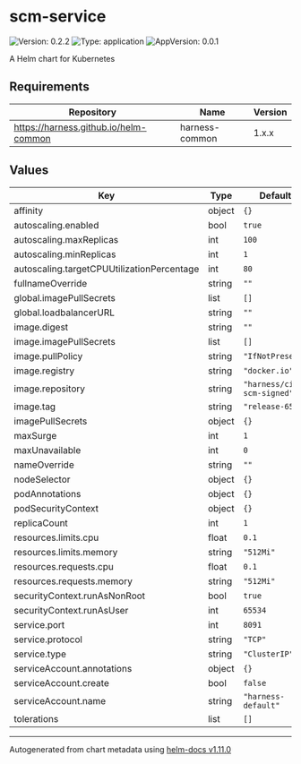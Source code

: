 # scm-service

![Version: 0.2.2](https://img.shields.io/badge/Version-0.2.2-informational?style=flat-square) ![Type: application](https://img.shields.io/badge/Type-application-informational?style=flat-square) ![AppVersion: 0.0.1](https://img.shields.io/badge/AppVersion-0.0.1-informational?style=flat-square)

A Helm chart for Kubernetes

## Requirements

| Repository | Name | Version |
|------------|------|---------|
| https://harness.github.io/helm-common | harness-common | 1.x.x |

## Values

| Key | Type | Default | Description |
|-----|------|---------|-------------|
| affinity | object | `{}` |  |
| autoscaling.enabled | bool | `true` |  |
| autoscaling.maxReplicas | int | `100` |  |
| autoscaling.minReplicas | int | `1` |  |
| autoscaling.targetCPUUtilizationPercentage | int | `80` |  |
| fullnameOverride | string | `""` |  |
| global.imagePullSecrets | list | `[]` |  |
| global.loadbalancerURL | string | `""` |  |
| image.digest | string | `""` |  |
| image.imagePullSecrets | list | `[]` |  |
| image.pullPolicy | string | `"IfNotPresent"` |  |
| image.registry | string | `"docker.io"` |  |
| image.repository | string | `"harness/ci-scm-signed"` |  |
| image.tag | string | `"release-65"` |  |
| imagePullSecrets | object | `{}` |  |
| maxSurge | int | `1` |  |
| maxUnavailable | int | `0` |  |
| nameOverride | string | `""` |  |
| nodeSelector | object | `{}` |  |
| podAnnotations | object | `{}` |  |
| podSecurityContext | object | `{}` |  |
| replicaCount | int | `1` |  |
| resources.limits.cpu | float | `0.1` |  |
| resources.limits.memory | string | `"512Mi"` |  |
| resources.requests.cpu | float | `0.1` |  |
| resources.requests.memory | string | `"512Mi"` |  |
| securityContext.runAsNonRoot | bool | `true` |  |
| securityContext.runAsUser | int | `65534` |  |
| service.port | int | `8091` |  |
| service.protocol | string | `"TCP"` |  |
| service.type | string | `"ClusterIP"` |  |
| serviceAccount.annotations | object | `{}` |  |
| serviceAccount.create | bool | `false` |  |
| serviceAccount.name | string | `"harness-default"` |  |
| tolerations | list | `[]` |  |

----------------------------------------------
Autogenerated from chart metadata using [helm-docs v1.11.0](https://github.com/norwoodj/helm-docs/releases/v1.11.0)
